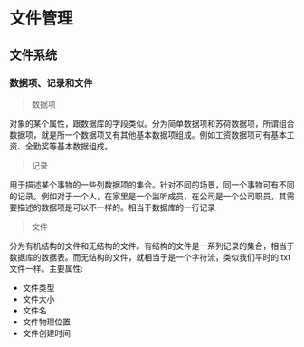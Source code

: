 # 文件管理

## 文件系统

### 数据项、记录和文件

> 数据项

对象的某个属性，跟数据库的字段类似。分为简单数据项和苏荷数据项，所谓组合数据项，就是所一个数据项又有其他基本数据项组成。例如工资数据项可有基本工资、全勤奖等基本数据组成。

> 记录

用于描述某个事物的一些列数据项的集合。针对不同的场景，同一个事物可有不同的记录。例如对于一个人，在家里是一个监听成员，在公司是一个公司职员，其需要描述的数据项是可以不一样的。相当于数据库的一行记录

> 文件

分为有机结构的文件和无结构的文件。有结构的文件是一系列记录的集合，相当于数据库的数据表。而无结构的文件，就相当于是一个字符流，类似我们平时的 txt 文件一样。主要属性:

* 文件类型
* 文件大小
* 文件名
* 文件物理位置
* 文件创建时间
